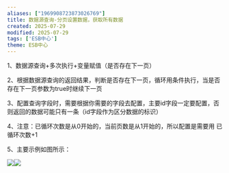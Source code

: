 ```yaml
---
aliases: ["1969908723873026769"]
title: 数据源查询-分页设置数据，获取所有数据
created: 2025-07-29
modified: 2025-07-29
tags: ['ESB中心']
theme: ESB中心
---
```


1、数据源查询+多次执行+变量赋值（是否存在下一页）

2、根据数据源查询的返回结果，判断是否存在下一页，循环用条件执行，当是否存在下一页参数为true时继续下一页

3、配置查询字段时，需要根据你需要的字段去配置，主要id字段一定要配置，否则返回的数据可能只有一条（id字段作为区分数据的标识）

4、注意：已循环次数是从0开始的，当前页数是从1开始的，所以配置是需要用 已循环次数+1

5、主要示例如图所示：

![](4fcaa3e2f765059b15c24035c1a1dd23.jpg)![](https://myhelpdoc.oss-cn-heyuan.aliyuncs.com/mdimages/63d96bda9010665eb5f53c5c122fc8bf.jpg)